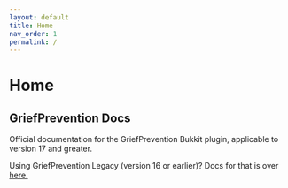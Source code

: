 ```yaml
---
layout: default
title: Home
nav_order: 1
permalink: /
---
```


# Home

## GriefPrevention Docs

Official documentation for the GriefPrevention Bukkit plugin, applicable to version 17 and greater.

Using GriefPrevention Legacy (version 16 or earlier)? Docs for that is over [here.](https://github.com/TechFortress/GriefPrevention/wiki)
